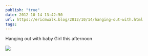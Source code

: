 ```yaml
---
publish: "true"
date: 2012-10-14 13:42:50
url: https://ericmwalk.blog/2012/10/14/hanging-out-with.html
tags: 
---
```


Hanging out with baby Girl this afternoon

![](https://ericmwalk.blog/uploads/2022/9b155dfdef.jpg)